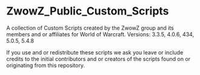 ZwowZ_Public_Custom_Scripts
===========================

A collection of Custom Scripts created by the ZwowZ group and its members and or affiliates for World of Warcraft. Versions: 3.3.5, 4.0.6, 434, 5.0.5, 5.4.8

If you use and or redistribute these scripts we ask you leave or include credits to the initial contributors and or creators of the scripts found on or originating from this repository.